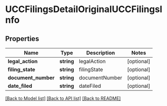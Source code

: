 # UCCFilingsDetailOriginalUCCFilingsInfo

## Properties
Name | Type | Description | Notes
------------ | ------------- | ------------- | -------------
**legal_action** | **string** | legalAction | [optional] 
**filing_state** | **string** | filingState | [optional] 
**document_number** | **string** | documentNumber | [optional] 
**date_filed** | **string** | dateFiled | [optional] 

[[Back to Model list]](../README.md#documentation-for-models) [[Back to API list]](../README.md#documentation-for-api-endpoints) [[Back to README]](../README.md)


